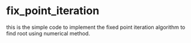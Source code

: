 # fix_point_iteration
this is the simple code to implement the fixed point iteration algorithm to find root using numerical method.
